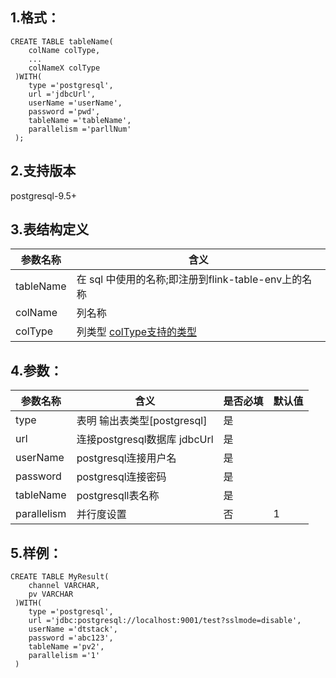 ## 1.格式：
```
CREATE TABLE tableName(
    colName colType,
    ...
    colNameX colType
 )WITH(
    type ='postgresql',
    url ='jdbcUrl',
    userName ='userName',
    password ='pwd',
    tableName ='tableName',
    parallelism ='parllNum'
 );

```

## 2.支持版本
 postgresql-9.5+
 
## 3.表结构定义
 
|参数名称|含义|
|----|---|
| tableName| 在 sql 中使用的名称;即注册到flink-table-env上的名称|
| colName | 列名称|
| colType | 列类型 [colType支持的类型](docs/colType.md)|

## 4.参数：

|参数名称|含义|是否必填|默认值|
|----|----|----|----|
| type |表明 输出表类型[postgresql]|是||
| url | 连接postgresql数据库 jdbcUrl |是||
| userName | postgresql连接用户名 |是||
| password | postgresql连接密码|是||
| tableName | postgresqll表名称|是||
| parallelism | 并行度设置|否|1|

## 5.样例：
```
CREATE TABLE MyResult(
    channel VARCHAR,
    pv VARCHAR
 )WITH(
    type ='postgresql',
    url ='jdbc:postgresql://localhost:9001/test?sslmode=disable',
    userName ='dtstack',
    password ='abc123',
    tableName ='pv2',
    parallelism ='1'
 )
 ```
